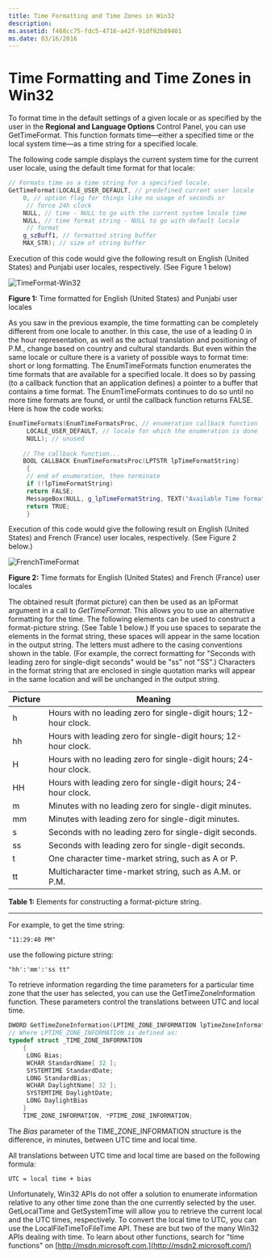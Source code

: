 ```yaml
---
title: Time Formatting and Time Zones in Win32
description: 
ms.assetid: f468cc75-fdc5-4716-a42f-91df92b89401
ms.date: 03/16/2016
---
```



# Time Formatting and Time Zones in Win32

To format time in the default settings of a given locale or as specified by the user in the **Regional and Language Options** Control Panel, you can use GetTimeFormat. This function formats time—either a specified time or the local system time—as a time string for a specified locale.

The following code sample displays the current system time for the current user locale, using the default time format for that locale: 

```C++
// Formats time as a time string for a specified locale.
GetTimeFormat(LOCALE_USER_DEFAULT, // predefined current user locale
    0, // option flag for things like no usage of seconds or
     // force 24h clock
    NULL, // time - NULL to go with the current system locale time
    NULL, // time format string - NULL to go with default locale
     // format
    g_szBuff1, // formatted string buffer
    MAX_STR); // size of string buffer
```

Execution of this code would give the following result on English (United States) and Punjabi user locales, respectively. (See Figure 1 below)

![TimeFormat-Win32](https://docs.microsoft.com/globalization/locale/images/Punjabi_Time.jpg "TimeFormat-Win32") 

**Figure 1:** Time formatted for English (United States) and Punjabi user locales

As you saw in the previous example, the time formatting can be completely different from one locale to another. In this case, the use of a leading 0 in the hour representation, as well as the actual translation and positioning of P.M., change based on country and cultural standards. But even within the same locale or culture there is a variety of possible ways to format time: short or long formatting. The EnumTimeFormats function enumerates the time formats that are available for a specified locale. It does so by passing (to a callback function that an application defines) a pointer to a buffer that contains a time format. The EnumTimeFormats continues to do so until no more time formats are found, or until the callback function returns FALSE. Here is how the code works:

```C++
EnumTimeFormats(EnumTimeFormatsProc, // enumeration callback function
     LOCALE_USER_DEFAULT, // locale for which the enumeration is done
     NULL); // unused
 
    // The callback function...
    BOOL CALLBACK EnumTimeFormatsProc(LPTSTR lpTimeFormatString)
     {
     // end of enumeration, then terminate
     if (!lpTimeFormatString)
     return FALSE;
     MessageBox(NULL, g_lpTimeFormatString, TEXT("Available Time format"), MB_OK);
     return TRUE;
     }
```

Execution of this code would give the following result on English (United States) and French (France) user locales, respectively. (See Figure 2 below.)

![FrenchTimeFormat](https://docs.microsoft.com/globalization/locale/images/French_Time.jpg "FrenchTimeFormat") 

**Figure 2:** Time formats for English (United States) and French (France) user locales

The obtained result (format picture) can then be used as an lpFormat argument in a call to *GetTimeFormat*. This allows you to use an alternative formatting for the time. The following elements can be used to construct a format-picture string. (See Table 1 below.) If you use spaces to separate the elements in the format string, these spaces will appear in the same location in the output string. The letters must adhere to the casing conventions shown in the table. (For example, the correct formatting for "Seconds with leading zero for single-digit seconds" would be "ss" not "SS".) Characters in the format string that are enclosed in single quotation marks will appear in the same location and will be unchanged in the output string.

|Picture|Meaning|
|---|----|
|h|Hours with no leading zero for single-digit hours; 12-hour clock.|
|hh|Hours with leading zero for single-digit hours; 12-hour clock.|
|H|Hours with no leading zero for single-digit hours; 24-hour clock.|
|HH|Hours with leading zero for single-digit hours; 24-hour clock.|
|m|Minutes with no leading zero for single-digit minutes.|
|mm|Minutes with leading zero for single-digit minutes.|
|s|Seconds with no leading zero for single-digit seconds.|
|ss|Seconds with leading zero for single-digit seconds.|
|t|One character time-market string, such as A or P.|
|tt|Multicharacter time-market string, such as A.M. or P.M.|

**Table 1:** Elements for constructing a format-picture string.

------------------------------------------------------------------------

For example, to get the time string:

```
"11:29:40 PM" 
```

use the following picture string:

```
"hh':'mm':'ss tt" 
```

To retrieve information regarding the time parameters for a particular time zone that the user has selected, you can use the GetTimeZoneInformation function. These parameters control the translations between UTC and local time.

```C++
DWORD GetTimeZoneInformation(LPTIME_ZONE_INFORMATION lpTimeZoneInformation);
// Where LPTIME_ZONE_INFORMATION is defined as:
typedef struct _TIME_ZONE_INFORMATION
    {
     LONG Bias;
     WCHAR StandardName[ 32 ];
     SYSTEMTIME StandardDate;
     LONG StandardBias;
     WCHAR DaylightName[ 32 ];
     SYSTEMTIME DaylightDate;
     LONG DaylightBias
    } 
    TIME_ZONE_INFORMATION, *PTIME_ZONE_INFORMATION;
```

The *Bias* parameter of the TIME\_ZONE\_INFORMATION structure is the difference, in minutes, between UTC time and local time.

All translations between UTC time and local time are based on the following formula:

```
UTC = local time + bias 
```

Unfortunately, Win32 APIs do not offer a solution to enumerate information relative to any other time zone than the one currently selected by the user. GetLocalTime and GetSystemTime will allow you to retrieve the current local and the UTC times, respectively. To convert the local time to UTC, you can use the LocalFileTimeToFileTime API. These are but two of the many Win32 APIs dealing with time. To learn about other functions, search for "time functions" on [http://msdn.microsoft.com.](http://msdn2.microsoft.com/)


